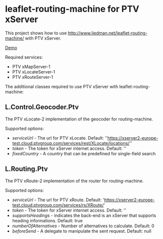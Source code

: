 # leaflet-routing-machine for PTV xServer
This project shows how to use http://www.liedman.net/leaflet-routing-machine/ with PTV xServer.

[Demo](https://ptv-logistics.github.io/xserverjs/premium-samples/lrm-xserver/xserver-2/)

Required services:

* PTV xMapServer-1
* PTV xLocateServer-1
* PTV xRouteServer-1

The additional classes required to use PTV xServer with leaflet-routing-machine:

## L.Control.Geocoder.Ptv
The PTV xLocate-2 implementation of the geocoder for routing-machine.

Supported options:
* *serviceUrl* - The url for PTV xLocate. Default: ''https://xserver2-europe-test.cloud.ptvgroup.com/services/rest/XLocate/locations/''
* *token* - The token for xServer internet access. Default: ''
* *fixedCountry* - A country that can be predefined for single-field search

## L.Routing.Ptv
The PTV xRoute-2 implementation of the router for routing-machine.

Supported options:
* *serviceUrl* - The url for PTV xRoute. Default: 'https://xserver2-europe-test.cloud.ptvgroup.com/services/rs/XRoute/'
* *token* - The token for xServer internet access. Default: ''
* *supportsHeadings* - indicates the back-end is an xServer that supports heading informations. Default: true
* *numberOfAlternatives* - Number of alternatives to calculate. Default: 0
* *beforeSend* - A delegate to manipulate the sent request. Default: null

